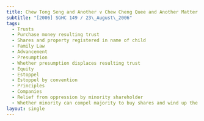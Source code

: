 ```yaml
---
title: Chew Tong Seng and Another v Chew Cheng Quee and Another Matter
subtitle: "[2006] SGHC 149 / 23\_August\_2006"
tags:
  - Trusts
  - Purchase money resulting trust
  - Shares and property registered in name of child
  - Family Law
  - Advancement
  - Presumption
  - Whether presumption displaces resulting trust
  - Equity
  - Estoppel
  - Estoppel by convention
  - Principles
  - Companies
  - Relief from oppression by minority shareholder
  - Whether minority can compel majority to buy shares and wind up the company
layout: single
---
```


